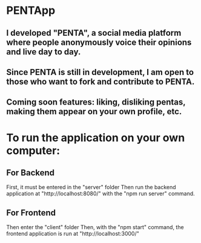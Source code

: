 # PENTApp
## I developed "PENTA", a social media platform where people anonymously voice their opinions and live day to day.
## Since PENTA is still in development, I am open to those who want to fork and contribute to PENTA.
## Coming soon features: liking, disliking pentas, making them appear on your own profile, etc.

# To run the application on your own computer:

## For Backend

First, it must be entered in the "server" folder
Then run the backend application at "http://localhost:8080/" with the "npm run server" command.

## For Frontend

Then enter the "client" folder
Then, with the "npm start" command, the frontend application is run at "http://localhost:3000/"
